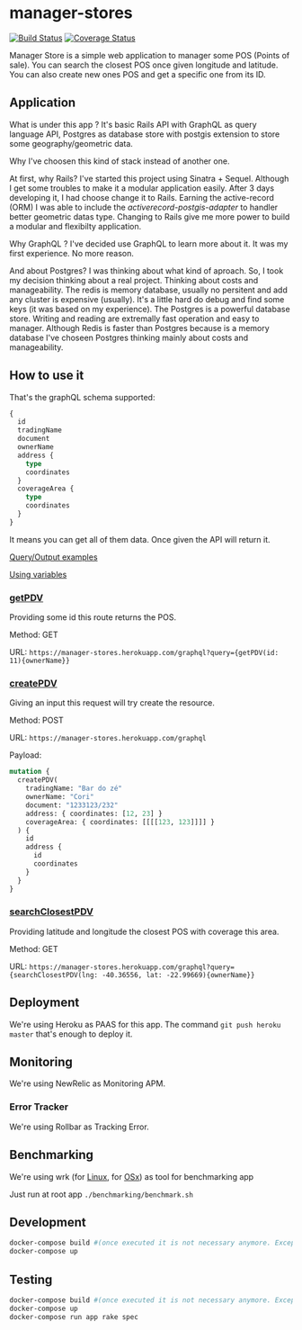 # manager-stores

[![Build Status](https://travis-ci.org/lucasgomide/manager-stores.svg?branch=master)](https://travis-ci.org/lucasgomide/manager-stores)
[![Coverage Status](https://coveralls.io/repos/github/lucasgomide/manager-stores/badge.svg?branch=master)](https://coveralls.io/github/lucasgomide/manager-stores?branch=master)

Manager Store is a simple web application to manager some POS (Points of sale). You can search the closest POS once given longitude and latitude. You can also create new ones POS and get a specific one from its ID.

## Application

What is under this app ? It's basic Rails API with GraphQL as query language API, Postgres as database store with postgis extension to store some geography/geometric data.

Why I've choosen this kind of stack instead of another one.

At first, why Rails? I've started this project using Sinatra + Sequel. Although I get some troubles to make it a modular application easily. After 3 days developing it, I had choose change it to Rails. Earning the active-record (ORM) I was able to include the _activerecord-postgis-adapter_ to handler better geometric datas type. Changing to Rails give me more power to build a modular and flexibilty application.

Why GraphQL ? I've decided use GraphQL to learn more about it. It was my first experience. No more reason.

And about Postgres? I was thinking about what kind of aproach. So, I took my decision thinking about a real project. Thinking about costs and manageability. The redis is memory database, usually no persitent and add any cluster is expensive (usually). It's a little hard do debug and find some keys (it was based on my experience).
The Postgres is a powerful database store. Writing and reading are extremally fast operation and easy to manager.
Although Redis is faster than Postgres because is a memory database I've choseen Postgres thinking mainly about costs and manageability.

## How to use it

That's the graphQL schema supported:

```graphql
{
  id
  tradingName
  document
  ownerName
  address {
    type
    coordinates
  }
  coverageArea {
    type
    coordinates
  }
}
```

It means you can get all of them data. Once given the API will return it.

[Query/Output examples](https://github.com/lucasgomide/manager-stores/wiki/Query-and-Output-samples)

[Using variables](https://github.com/lucasgomide/manager-stores/wiki/Using-variables)

### [getPDV](https://github.com/lucasgomide/manager-stores/wiki/Query-and-Output-samples#find-a-specific-pos-one)

Providing some id this route returns the POS.

Method: GET

URL: `https://manager-stores.herokuapp.com/graphql?query={getPDV(id: 11){ownerName}}`

### [createPDV](https://github.com/lucasgomide/manager-stores/wiki/Query-and-Output-samples#creating-a-new-pos)

Giving an input this request will try create the resource.

Method: POST

URL: `https://manager-stores.herokuapp.com/graphql`

Payload:

```graphql
mutation {
  createPDV(
    tradingName: "Bar do zé"
    ownerName: "Cori"
    document: "1233123/232"
    address: { coordinates: [12, 23] }
    coverageArea: { coordinates: [[[[123, 123]]]] }
  ) {
    id
    address {
      id
      coordinates
    }
  }
}
```

### [searchClosestPDV](https://github.com/lucasgomide/manager-stores/wiki/Query-and-Output-samples#the-closest-pos-with-coverage)

Providing latitude and longitude the closest POS with coverage this area.

Method: GET

URL: `https://manager-stores.herokuapp.com/graphql?query={searchClosestPDV(lng: -40.36556, lat: -22.99669){ownerName}}`

## Deployment

We're using Heroku as PAAS for this app.
The command `git push heroku master` that's enough to deploy it.

## Monitoring

We're using NewRelic as Monitoring APM.

### Error Tracker

We're using Rollbar as Tracking Error.

## Benchmarking

We're using wrk (for [Linux](https://github.com/wg/wrk/wiki/Installing-Wrk-on-Linux), for [OSx](https://github.com/wg/wrk/wiki/Installing-wrk-on-OS-X)) as tool for benchmarking app

Just run at root app `./benchmarking/benchmark.sh`

## Development

```bash
docker-compose build #(once executed it is not necessary anymore. Except if you'd made any changes on Dockerfile or docker-compose.)
docker-compose up
```

## Testing

```bash
docker-compose build #(once executed it is not necessary anymore. Except if you'd made any changes on Dockerfile or docker-compose.)
docker-compose up
docker-compose run app rake spec
```
